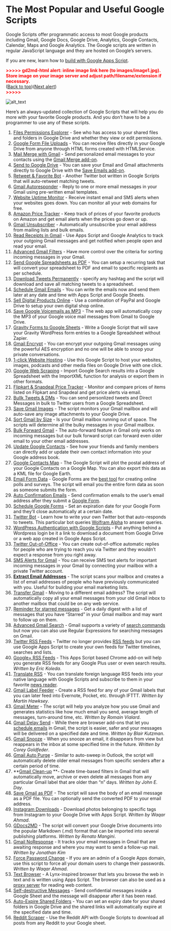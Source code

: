 # The Most Popular and Useful Google Scripts

Google Scripts offer programmatic access to most Google products including Gmail, Google Docs, Google Drive, Analytics, Google Contacts, Calendar, Maps and Google Analytics. The Google scripts are written in regular JavaScript language and they are hosted on Google’s servers.

If you are new, learn how to [build with Google Apps Script](https://www.labnol.org/internet/google-apps-script-developers/32305/).



<p id="gdcalert1" ><span style="color: red; font-weight: bold">>>>>>  gd2md-html alert: inline image link here (to images/image1.jpg). Store image on your image server and adjust path/filename/extension if necessary. </span><br>(<a href="#">Back to top</a>)(<a href="#gdcalert2">Next alert</a>)<br><span style="color: red; font-weight: bold">>>>>> </span></p>


![alt_text](images/image1.jpg "image_tooltip")


Here’s an always-updated collection of Google Scripts that will help you do more with your favorite Google products. And you don’t have to be a programmer to use any of these scripts.



1. [Files Permissions Explorer](https://www.labnol.org/internet/google-drive-access/28237/) - See who has access to your shared files and folders in Google Drive and whether they view or edit permissions.
2. [Google Form File Uploads](https://www.labnol.org/internet/receive-files-in-google-drive/19697/) - You can receive files directly in your Google Drive from anyone through HTML forms created with HTMLService.
3. [Mail Merge with Gmail](https://www.labnol.org/internet/personalized-mail-merge-in-gmail/20981/) - Send personalized email messages to your contacts using the [Gmail Merge add-on](https://gsuite.google.com/marketplace/app/mail_merge_with_attachments/223404411203).
4. [Send to Google Drive](https://www.labnol.org/internet/send-gmail-to-google-drive/21236/) - You can save your Email and Gmail attachments directly to Google Drive with the [Save Emails add-on](https://gsuite.google.com/marketplace/app/save_emails_and_attachments/513239564707).
5. [Retweet & Favorite Bot](https://www.labnol.org/internet/retweet-favorite-twitter-bot/28967/) - Another Twitter bot written in Google Scripts that will auto-retweet matching tweets.
6. [Gmail Autoresponder](https://www.labnol.org/internet/gmail-auto-email-responder/28980/) - Reply to one or more email messages in your Gmail using pre-written email templates.
7. [Website Uptime Monitor](https://www.labnol.org/internet/website-uptime-monitor/21060/) - Receive instant email and SMS alerts when your websites goes down. You can monitor all your web domains for free.
8. [Amazon Price Tracker](https://www.labnol.org/internet/amazon-price-tracker/28156/) - Keep track of prices of your favorite products on Amazon and get email alerts when the prices go down or up.
9. [Gmail Unsubscriber](https://www.labnol.org/internet/gmail-unsubscribe/28806/) - Automatically unsubscribe your email address from mailing lists and bulk emails.
10. [Read Receipts in Gmail](https://www.labnol.org/internet/email/track-gmail-with-google-analytics/8082/) - Use Apps Script and Google Analytics to track your outgoing Gmail messages and get notified when people open and read your email.
11. [Advanced Gmail Filters](https://www.labnol.org/internet/advanced-gmail-filters/4875/) - Have more control over the criteria for sorting incoming messages in your Gmail.
12. [Send Google Spreadsheets as PDF](https://www.labnol.org/code/19869-email-google-spreadsheets-pdf) - You can setup a recurring task that will convert your spreadsheet to PDF and email to specific recipients as per schedule.
13. [Download Tweets Permanently](https://www.labnol.org/internet/save-twitter-hashtag-tweets/6505/) - specify any hashtag and the script will download and save all matching tweets to a spreadsheet.
14. [Schedule Gmail Emails](https://www.labnol.org/internet/schedule-gmail-send-later/24867/) - You can write the emails now and send them later at any date and time with Apps Script and Google Sheets.
15. [Sell Digital Products Online](https://www.labnol.org/internet/sell-digital-products-online/28554/) - Use a combination of PayPal and Google Drive to setup your own digital shop online.
16. [Save Google Voicemails as MP3](https://www.labnol.org/internet/save-google-voicemail-mp3/25153/) - The web app will automatically copy the MP3 of your Google voice mail messages from Gmail to Google Drive.
17. [Gravity Forms to Google Sheets](https://www.labnol.org/code/20047-gravity-forms-to-google-spreadsheet) - Write a Google Script that will save your Gravity WordPress form entries to a Google Spreadsheet without Zapier.
18. [Gmail Encrypt](https://www.labnol.org/internet/encrypt-gmail/28191/) - You can encrypt your outgoing Gmail messages using the powerful AES encryption and no one will be able to snoop your private conversations.
19. [1-click Website Hosting](https://www.labnol.org/internet/host-website-on-google-drive/28178/) - Use this Google Script to host your websites, images, podcasts and other media files on Google Drive with one click.
20. [Google Web Scraping](https://www.labnol.org/internet/google-web-scraping/28450/) - Import Google Search results into a Google Spreadsheet with the ImportXML function for analysis or export them in other formats.
21. [Flipkart & Snapdeal Price Tracker](https://www.labnol.org/internet/india-price-tracker/28687/) - Monitor and compare prices of items listed on Flipkart and Snapdeal and get price alerts via email.
22. [Bullk Tweets & DMs](https://www.labnol.org/internet/send-personalized-tweets/28880/) - You can send personlized tweets and Direct Messages in bulk to Twitter users from a Google Spreadsheet.
23. [Save Gmail Images](https://www.labnol.org/internet/send-gmail-to-google-drive/21236/) - The script monitors your Gmail mailbox and will auto-save any image attachments to your Google Drive.
24. [Sort Gmail by Size](https://www.labnol.org/internet/sort-gmail-by-size/) - Is your Gmail mailbox running out of space. The scripts will determine all the bulky messages in your Gmail mailbox.
25. [Bulk Forward Gmail](https://www.labnol.org/internet/auto-forward-gmail-messages/20665/) - The auto-forward feature in Gmail only works on incoming messages but our bulk forward script can forward even older email to your other email addresses.
26. [Update Google Contacts](https://www.labnol.org/internet/google-contacts-updated/27306/) -  See how your friends and family members can directly add or update their own contact information into your Google address book.
27. [Google Contacts Map](https://www.labnol.org/internet/google-contacts-map/26107/) - The Google Script will plot the postal address of your Google Contacts on a Google Map. You can also export this data as a KML file for Google Earth.
28. [Email Form Data](https://www.labnol.org/internet/google-docs-email-form/20884/) -  Google Forms are the [best tool](https://www.labnol.org/software/google-docs-forms-for-surveys/10056/) for creating online polls and surveys. The script will email you the entire form data as soon as someone submits the form.
29. [Auto Confirmation Emails](https://www.labnol.org/internet/auto-confirmation-emails/28386/) - Send confirmation emails to the user’s email address after they submit a [Google Form](https://www.labnol.org/topic/google-forms/).
30. [Schedule Google Forms](https://www.labnol.org/internet/schedule-google-forms/20707/) - Set an expiration date for your Google Form and they’ll close automatically at a certain date.
31. [Twitter Bot](https://www.labnol.org/internet/write-twitter-bot/27902/) - Learn how to write your own Twitter bot that auto-responds to tweets. This particular bot queries [Wolfram Alpha](https://www.labnol.org/internet/wolfram-alpha-tricks/17752/) to answer queries.
32. [WordPress Authentication with Google Scripts](https://www.labnol.org/code/20031-authenticate-wordpress-user) - Put anything behind a Wordpress login be it a link to download a document from Google Drive or a web app created in Google Apps Script.
33. [Twitter Out-of-Office](https://www.labnol.org/internet/twitter-auto-reply/27911/) -  You can create out-of-office automatic replies for people who are trying to reach you via Twitter and they wouldn’t expect a response from you right away.
34. [SMS Alerts for Gmail](https://www.labnol.org/internet/twitter-as-gmail-notifier-sms/20990/) - You can receive SMS text alerts for important incoming messages in your Gmail by connecting your mailbox with a private Twitter account.
35. **[Extract Email Addresses](https://www.labnol.org/internet/extract-gmail-addresses/28037/)** - The script scans your mailbox and creates a list of email addresses of people who have previously communicated with you.  Useful for building your email marketing lists.
36. [Transfer Gmail](https://www.labnol.org/internet/transfer-gmail/28088/) - Moving to a different email address? The script will automatically copy all your email messages from your old Gmail inbox to another mailbox that could be on any web service.
37. [Reminder for starred messages](https://www.labnol.org/internet/gmail-starred-emails/27691/) - Get a daily digest with a list of messages that you have “Starred” in your Gmail mailbox and may want to follow up on them.
38. [Advanced Gmail Search](https://www.labnol.org/internet/advanced-gmail-search/21623/) - Gmail supports a variety of [search commands](https://www.labnol.org/internet/advanced-gmail-search/21623/) but now you can also use Regular Expressions for searching messages on Gmail.
39. [Twitter RSS Feeds](https://www.labnol.org/internet/twitter-rss-feed/28149/) - Twitter no longer provides [RSS feeds](https://www.labnol.org/internet/rss-feeds-directory/21242/) but you can use Google Apps Script to create your own feeds for Twitter timelines, searches and lists.
40. [Google+ RSS Feeds](https://www.labnol.org/internet/google-plus-rss-feeds/25557/) - This Apps Script based Chrome add-on will help you generate RSS feeds for any Google Plus user or even search results. _Written by Eric Koleda_.
41. [Translate RSS](https://www.labnol.org/internet/google-translate-rss-feeds/) - You can translate foreign language RSS feeds into your native language with Google Scripts and subscribe to them in your favorite [news reader](https://www.labnol.org/internet/feedly-tips/).
42. [Gmail Label Feeder](http://mashe.hawksey.info/2013/05/gmail-label-to-rss-feed/) -  Create a RSS feed for any of your Gmail labels that you can later feed into Evernote, Pocket, etc. through IFTTT. _Written by Martin Hawksey_.
43. [Gmail Meter](http://gmailblog.blogspot.in/2012/04/know-your-gmail-stats-using-gmail-meter.html) - The script will help you analyze how you use Gmail and generates statistics like how much email you send, average length of messages, turn-around time, etc. _Written by Romain Vialard_.
44. [Gmail Delay Send](http://googleappsdeveloper.blogspot.in/2012/05/email-overload.html) - While there are browser add-ons that let you [schedule emails](https://www.labnol.org/schedule-mails-232) in Gmail, the script is easier, safer and your messages will be delivered on a specified date and time. _Written by Blair Kutzman_.
45. [Gmail Snooze](http://googleappsdeveloper.blogspot.in/2011/07/gmail-snooze-with-apps-script.html) - When you snooze an email, it disappears from view but reappears in the inbox at some specified time in the future. _Written by Corey Goldfeder_.
46. [Gmail Auto Purge](https://www.labnol.org/internet/gmail-auto-purge/27605/) -  Similar to auto-sweep in Outlook, the script will automatically delete older email messages from specific senders after a certain period of time.
47. **[Gmail Clean-up](https://www.johneday.com/422/time-based-gmail-filters-with-google-apps-script) **- Create time-based filters in Gmail that will automatically move, archive or even delete all messages from any particular Gmail label that are older than “n” days. _Written by John E. Day_.
48. [Save Gmail as PDF](https://www.labnol.org/code/19117-save-gmail-as-pdf) - The script will save the body of an email message as a PDF file. You can optionally send the converted PDF to your email address.
49. [Instagram Downloads](https://sites.google.com/site/appsscripttutorial/home/downloading-instagram-photos-to-your-google-drive-using-google-apps-script) - Download photos belonging to specific tags from Instagram to your Google Drive with Apps Script. _Written by Waqar Ahmad_.
50. [GDocs2MD](https://github.com/mangini/gdocs2md) - The script will convert your Google Drive documents into the popular Markdown (.md) format that can be imported into several publishing platforms. _Written by Renato Mangini_.
51. [Gmail NoResponse](http://jonathan-kim.com/2013/Gmail-No-Response/) - It tracks your email messages in Gmail that are awaiting response and where you may want to send a follow-up mail. _Written by Jonathan Kim_
52. [Force Password Change](https://sites.google.com/site/appsscripttutorial/home/force-google-apps-users-to-change-password-periodically) - If you are an admin of a Google Apps domain, use this script to force all your domain users to change their passwords. _Written by Waqar Ahmad_.
53. [Text Browser](https://www.labnol.org/internet/google-text-browser/26553/) - A Lynx-inspired browser that lets you browse the web in text and is written using Apps Script. The browser can also be used as a [proxy server](https://www.labnol.org/topic/proxy/) for reading web content.
54. [Self-destructive Messages](https://www.labnol.org/internet/send-self-destructing-messages/26125/) - Send confidential messages inside a Google Sheet and the message will disappear after it has been read.
55. [Auto-Expire Shared Folders](https://www.labnol.org/internet/auto-expire-google-drive-links/27509/) - You can set an expiry date for your shared folders in Google Drive and the shared links will automatically expire at the specified date and time.
56. [Reddit Scraper](https://www.labnol.org/internet/web-scraping-reddit/28369/) - Use the Reddit API with Google Scripts to download all posts from any Reddit to your Google sheet.
